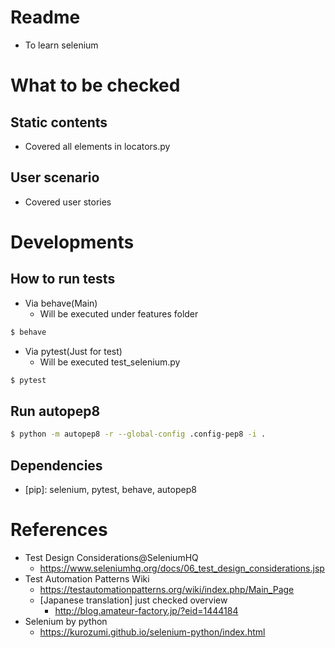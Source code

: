 # Readme
* To learn selenium

# What to be checked
## Static contents
* Covered all elements in locators.py

## User scenario
* Covered user stories

# Developments
## How to run tests
* Via behave(Main)
   * Will be executed under features folder

```bash
$ behave
```

* Via pytest(Just for test)
   * Will be executed test_selenium.py

```bash
$ pytest
```

## Run autopep8

```bash
$ python -m autopep8 -r --global-config .config-pep8 -i .
```

## Dependencies
* [pip]: selenium, pytest, behave, autopep8

# References
* Test Design Considerations@SeleniumHQ
   * https://www.seleniumhq.org/docs/06_test_design_considerations.jsp 
* Test Automation Patterns Wiki
   * https://testautomationpatterns.org/wiki/index.php/Main_Page
   * [Japanese translation] just checked overview
      * http://blog.amateur-factory.jp/?eid=1444184
* Selenium by python
   * https://kurozumi.github.io/selenium-python/index.html
